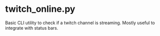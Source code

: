 # twitch_online.py
Basic CLI utility to check if a twitch channel is streaming. Mostly useful to integrate with status bars.
